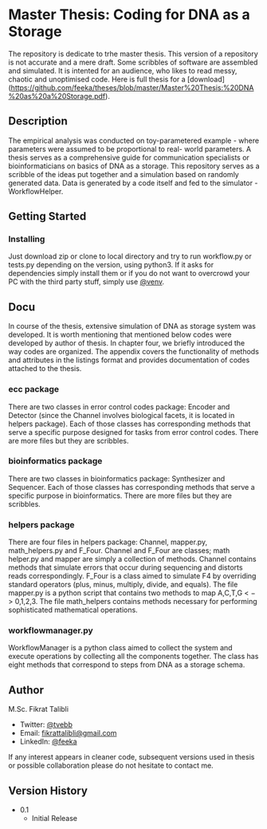# Master Thesis: Coding for DNA as a Storage

The repository is dedicate to trhe master thesis. This version of a repository is not accurate and a mere draft. Some scribbles of software are assembled and simulated. It is intented for an audience, who likes to read messy, chaotic and unoptimised code. Here is full thesis for a [download] (https://github.com/feeka/theses/blob/master/Master%20Thesis:%20DNA%20as%20a%20Storage.pdf).

## Description

The empirical analysis was conducted on toy-parametered example - where parameters were assumed to be proportional to real- world parameters. A thesis serves as a comprehensive guide for communication specialists or bioinformaticians on basics of DNA as a storage. This repository serves as a scribble of the ideas put together and a simulation based on randomly generated data. Data is generated by a code itself and fed to the simulator - WorkflowHelper.

## Getting Started

### Installing

Just download zip or clone to local directory and try to run workflow.py or tests.py depending on the version, using python3. If it asks for dependencies simply install them or if you do not want to overcrowd your PC with the third party stuff, simply use [@venv](https://www.liquidweb.com/kb/how-to-setup-a-python-virtual-environment-on-windows-10/).

## Docu

In course of the thesis, extensive simulation of DNA as storage system was developed. It is worth mentioning that mentioned below codes were developed by author of thesis. In chapter four, we briefly introduced the way codes are organized. The appendix covers the functionality of methods and attributes in the listings format and provides documentation of codes attached to the thesis.

### ecc package

There are two classes in error control codes package: Encoder and Detector (since the Channel involves biological facets, it is located in helpers package). Each of those classes has corresponding methods that serve a specific purpose designed for tasks from error control codes. There are more files but they are scribbles.

### bioinformatics package

There are two classes in bioinformatics package: Synthesizer and Sequencer. Each of those classes has corresponding methods that serve a specific purpose in bioinformatics. There are more files but they are scribbles.

### helpers package

There are four files in helpers package: Channel, mapper.py, math_helpers.py and F_Four. Channel and F_Four are classes; math helper.py and mapper are simply a collection of methods. Channel contains methods that simulate errors that occur during sequencing and distorts reads correspondingly. F_Four is a class aimed to simulate F4 by overriding standard operators (plus, minus, multiply, divide, and equals). The file mapper.py is a python script that contains two methods to map A,C,T,G < − > 0,1,2,3. The file math_helpers contains methods necessary for performing sophisticated mathematical operations.

### workflowmanager.py

WorkflowManager is a python class aimed to collect the system and execute operations by collecting all the components together. The class has eight methods that correspond to steps from DNA as a storage schema. 

## Author

M.Sc. Fikrat Talibli

* Twitter: [@tvebb](https://twitter.com/tvebb)
* Email: fikrattalibli@gmail.com
* LinkedIn: [@feeka](https://www.linkedin.com/in/feeka/)

If any interest appears in cleaner code, subsequent versions used in thesis or possible collaboration please do not hesitate to contact me.

## Version History

* 0.1
    * Initial Release
